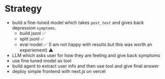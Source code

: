 # Strategy

- build a fine-tuned model which takes `post_text` and gives back depression `symptoms`.
  - build jsonl ✅
  - split jsonl ✅
  - eval model ✅ (I am not happy with results but this was worth an experiement) ⚠️
- LLM which asks user for how they are feeling and give back symptoms
- use fine tuned model as tool
- build agent to extract user info and then use tool and give final answer
- deploy simple frontend with next.js on vercel